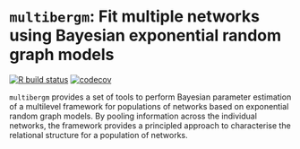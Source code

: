 # `multibergm`: Fit multiple networks using Bayesian exponential random graph models

<!-- badges: start -->
[![R build status](https://github.com/brieuclehmann/multibergm/workflows/R-CMD-check/badge.svg)](https://github.com/brieuclehmann/multibergm/actions)
[![codecov](https://codecov.io/gh/brieuclehmann/multibergm/branch/master/graph/badge.svg)](https://codecov.io/gh/brieuclehmann/multibergm)
<!-- badges: end -->

`multibergm` provides a set of tools to perform Bayesian parameter estimation of
a multilevel framework for populations of networks based on exponential random graph models. 
By pooling information across the individual networks, the framework provides a principled approach 
to characterise the relational structure for a population of networks.
